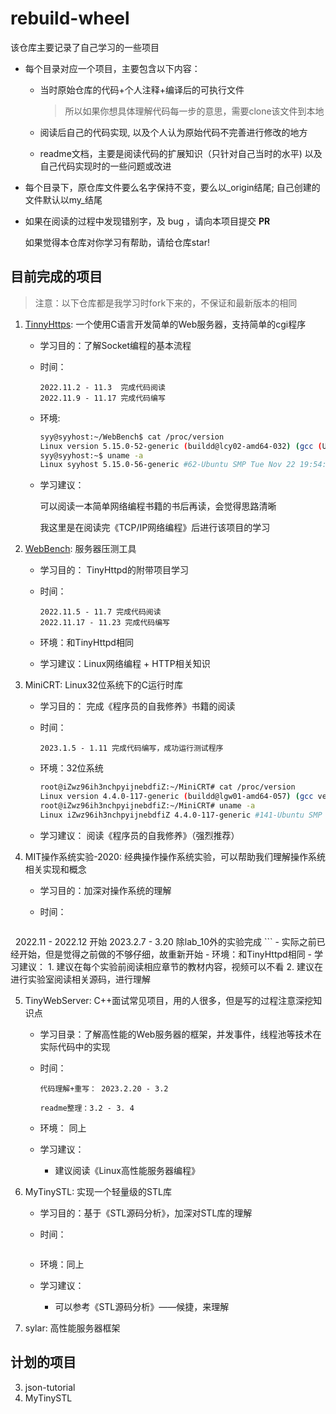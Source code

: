 # rebuild-wheel
该仓库主要记录了自己学习的一些项目

- 每个目录对应一个项目，主要包含以下内容：
    - 当时原始仓库的代码+个人注释+编译后的可执行文件

        > 所以如果你想具体理解代码每一步的意思，需要clone该文件到本地
    - 阅读后自己的代码实现, 以及个人认为原始代码不完善进行修改的地方
    - readme文档，主要是阅读代码的扩展知识（只针对自己当时的水平) 以及 自己代码实现时的一些问题或改进
- 每个目录下，原仓库文件要么名字保持不变，要么以_origin结尾; 自己创建的文件默认以my_结尾
- 如果在阅读的过程中发现错别字，及 bug ，请向本项目提交 **PR**

  如果觉得本仓库对你学习有帮助，请给仓库star!

## 目前完成的项目

> 注意：以下仓库都是我学习时fork下来的，不保证和最新版本的相同

1. [TinnyHttps](https://github.com/Syy-99/Tinyhttpd): 一个使用C语言开发简单的Web服务器，支持简单的cgi程序
    
    - 学习目的：了解Socket编程的基本流程
    
    - 时间：
        ```
        2022.11.2 - 11.3  完成代码阅读
        2022.11.9 - 11.17 完成代码编写
        ```
    - 环境:
        ```sh
        syy@syyhost:~/WebBench$ cat /proc/version
        Linux version 5.15.0-52-generic (buildd@lcy02-amd64-032) (gcc (Ubuntu 11.2.0-19ubuntu1) 11.2.0, GNU ld (GNU Binutils for Ubuntu) 2.38) #58-Ubuntu SMP Thu Oct 13 08:03:55 UTC 2022
        syy@syyhost:~$ uname -a
        Linux syyhost 5.15.0-56-generic #62-Ubuntu SMP Tue Nov 22 19:54:14 UTC 2022 x86_64 x86_64 x86_64 GNU/Linux
        ```
    - 学习建议：
        
        可以阅读一本简单网络编程书籍的书后再读，会觉得思路清晰

        我这里是在阅读完《TCP/IP网络编程》后进行该项目的学习
2. [WebBench](https://github.com/Syy-99/WebBench): 服务器压测工具

    - 学习目的： TinyHttpd的附带项目学习 

    - 时间：
        ```
        2022.11.5 - 11.7 完成代码阅读
        2022.11.17 - 11.23 完成代码编写
        ```

    - 环境：和TinyHttpd相同
    - 学习建议：Linux网络编程 + HTTP相关知识

3. MiniCRT: Linux32位系统下的C运行时库

    - 学习目的： 完成《程序员的自我修养》书籍的阅读

	- 时间：
		```
		2023.1.5 - 1.11 完成代码编写，成功运行测试程序
		```
	- 环境：32位系统
		```sh
		root@iZwz96ih3nchpyijnebdfiZ:~/MiniCRT# cat /proc/version
		Linux version 4.4.0-117-generic (buildd@lgw01-amd64-057) (gcc version 5.4.0 20160609 (Ubuntu 5.4.0-6ubuntu1~16.04.9) ) #141-Ubuntu SMP Tue Mar 13 12:01:47 UTC 2018
		root@iZwz96ih3nchpyijnebdfiZ:~/MiniCRT# uname -a
		Linux iZwz96ih3nchpyijnebdfiZ 4.4.0-117-generic #141-Ubuntu SMP Tue Mar 13 12:01:47 UTC 2018 i686 i686 i686 GNU/Linux
		```
	- 学习建议：
		阅读《程序员的自我修养》（强烈推荐）

4. MIT操作系统实验-2020: 经典操作操作系统实验，可以帮助我们理解操作系统相关实现和概念

    - 学习目的：加深对操作系统的理解

    - 时间：
        ```
  	2022.11 - 2022.12 开始
        2023.2.7 - 3.20  除lab_10外的实验完成
        ```
        - 实际之前已经开始，但是觉得之前做的不够仔细，故重新开始
    - 环境：和TinyHttpd相同
    - 学习建议：
        1. 建议在每个实验前阅读相应章节的教材内容，视频可以不看
        2. 建议在进行实验室阅读相关源码，进行理解

5. TinyWebServer: C++面试常见项目，用的人很多，但是写的过程注意深挖知识点

    - 学习目录：了解高性能的Web服务器的框架，并发事件，线程池等技术在实际代码中的实现

    - 时间：
    
        ```
        代码理解+重写： 2023.2.20 - 3.2 

        readme整理：3.2 - 3. 4
        ```
    - 环境： 同上

    - 学习建议：

        - 建议阅读《Linux高性能服务器编程》

6. MyTinySTL: 实现一个轻量级的STL库

    - 学习目的：基于《STL源码分析》，加深对STL库的理解

    - 时间：

        ```
        ```

    - 环境：同上

    - 学习建议：
        
        - 可以参考《STL源码分析》——候捷，来理解
        
7. sylar: 高性能服务器框架
## 计划的项目

3. json-tutorial
4. MyTinySTL

